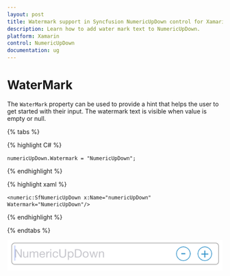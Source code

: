 ```yaml
---
layout: post
title: Watermark support in Syncfusion NumericUpDown control for Xamarin.Forms
description: Learn how to add water mark text to NumericUpDown.
platform: Xamarin
control: NumericUpDown
documentation: ug
---
```

# WaterMark

The `WaterMark` property can be used to provide a hint that helps the user to get started with their input. The watermark text is visible when value is empty or null.

{% tabs %}

{% highlight C# %}

	numericUpDown.Watermark = "NumericUpDown";
	
{% endhighlight %}

{% highlight xaml %}

	<numeric:SfNumericUpDown x:Name="numericUpDown" Watermark="NumericUpDown"/>
	
{% endhighlight %}

{% endtabs %}



![](images/WaterMark.png)
